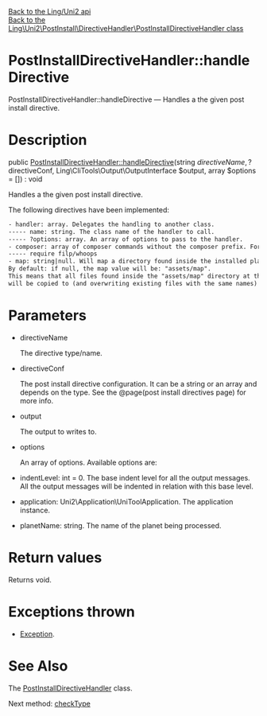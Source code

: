 [Back to the Ling/Uni2 api](https://github.com/lingtalfi/Uni2/blob/master/doc/api/Ling/Uni2.md)<br>
[Back to the Ling\Uni2\PostInstall\DirectiveHandler\PostInstallDirectiveHandler class](https://github.com/lingtalfi/Uni2/blob/master/doc/api/Ling/Uni2/PostInstall/DirectiveHandler/PostInstallDirectiveHandler.md)


PostInstallDirectiveHandler::handleDirective
================



PostInstallDirectiveHandler::handleDirective — Handles a the given post install directive.




Description
================


public [PostInstallDirectiveHandler::handleDirective](https://github.com/lingtalfi/Uni2/blob/master/doc/api/Ling/Uni2/PostInstall/DirectiveHandler/PostInstallDirectiveHandler/handleDirective.md)(string $directiveName, ?$directiveConf, Ling\CliTools\Output\OutputInterface $output, array $options = []) : void




Handles a the given post install directive.


The following directives have been implemented:

```txt
- handler: array. Delegates the handling to another class.
----- name: string. The class name of the handler to call.
----- ?options: array. An array of options to pass to the handler.
- composer: array of composer commands without the composer prefix. For instance:
----- require filp/whoops
- map: string|null. Will map a directory found inside the installed planet to the application root directory.
By default: if null, the map value will be: "assets/map".
This means that all files found inside the "assets/map" directory at the root of the installed planet
will be copied to (and overwriting existing files with the same names) the application root directory.


```




Parameters
================


- directiveName

    The directive type/name.

- directiveConf

    The post install directive configuration.
It can be a string or an array and depends on the type.
See the @page(post install directives page) for more info.

- output

    The output to writes to.

- options

    An array of options.
Available options are:
- indentLevel: int = 0. The base indent level for all the output messages.
All the output messages will be indented in relation with this base level.
- application: Uni2\Application\UniToolApplication. The application instance.
- planetName: string. The name of the planet being processed.


Return values
================

Returns void.


Exceptions thrown
================

- [Exception](http://php.net/manual/en/class.exception.php).&nbsp;







See Also
================

The [PostInstallDirectiveHandler](https://github.com/lingtalfi/Uni2/blob/master/doc/api/Ling/Uni2/PostInstall/DirectiveHandler/PostInstallDirectiveHandler.md) class.

Next method: [checkType](https://github.com/lingtalfi/Uni2/blob/master/doc/api/Ling/Uni2/PostInstall/DirectiveHandler/PostInstallDirectiveHandler/checkType.md)<br>

